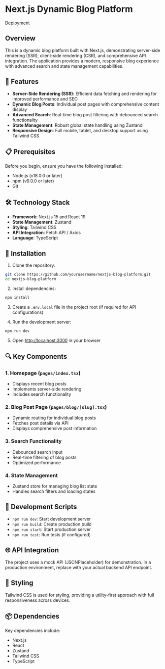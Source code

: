 # Next.js Dynamic Blog Platform
 [Deployment](https://blog-platform-2pg5ghwed-dfdf1534gmailcoms-projects.vercel.app/)

## Overview

This is a dynamic blog platform built with Next.js, demonstrating server-side rendering (SSR), client-side rendering (CSR), and comprehensive API integration. The application provides a modern, responsive blog experience with advanced search and state management capabilities.

## 🚀 Features

- **Server-Side Rendering (SSR)**: Efficient data fetching and rendering for improved performance and SEO
- **Dynamic Blog Posts**: Individual post pages with comprehensive content display
- **Advanced Search**: Real-time blog post filtering with debounced search functionality
- **State Management**: Robust global state handling using Zustand
- **Responsive Design**: Full mobile, tablet, and desktop support using Tailwind CSS

## 📋 Prerequisites

Before you begin, ensure you have the following installed:
- Node.js (v18.0.0 or later)
- npm (v9.0.0 or later)
- Git

## 🛠 Technology Stack

- **Framework**: Next.js 15 and React 19
- **State Management**: Zustand
- **Styling**: Tailwind CSS
- **API Integration**: Fetch API / Axios
- **Language**: TypeScript

## 🔧 Installation

1. Clone the repository:
```bash
git clone https://github.com/yourusername/nextjs-blog-platform.git
cd nextjs-blog-platform
```

2. Install dependencies:
```bash
npm install
```

3. Create a `.env.local` file in the project root (if required for API configurations)

4. Run the development server:
```bash
npm run dev
```

5. Open [http://localhost:3000](http://localhost:3000) in your browser


## 🔍 Key Components

### 1. Homepage (`pages/index.tsx`)
- Displays recent blog posts
- Implements server-side rendering
- Includes search functionality

### 2. Blog Post Page (`pages/blog/[slug].tsx`)
- Dynamic routing for individual blog posts
- Fetches post details via API
- Displays comprehensive post information

### 3. Search Functionality
- Debounced search input
- Real-time filtering of blog posts
- Optimized performance

### 4. State Management
- Zustand store for managing blog list state
- Handles search filters and loading states

## 🚧 Development Scripts

- `npm run dev`: Start development server
- `npm run build`: Create production build
- `npm run start`: Start production server
- `npm run test`: Run tests (if configured)

## 🌐 API Integration

The project uses a mock API (JSONPlaceholder) for demonstration. In a production environment, replace with your actual backend API endpoint.

## 🎨 Styling

Tailwind CSS is used for styling, providing a utility-first approach with full responsiveness across devices.

## 📦 Dependencies

Key dependencies include:
- Next.js
- React
- Zustand
- Tailwind CSS
- TypeScript
